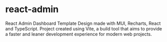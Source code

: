 # react-admin
React Admin Dashboard Template Design made with MUI, Recharts, React and TypeScript.
Project created using Vite, a build tool that aims to provide a faster and leaner development experience for modern web projects.
  
